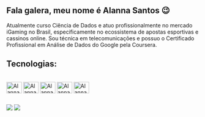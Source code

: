 ## Fala galera, meu nome é Alanna Santos 😉

Atualmente curso Ciência de Dados e atuo profissionalmente no mercado iGaming no Brasil, especificamente no ecossistema de apostas esportivas e cassinos online.
Sou técnica em telecomunicações e possuo o Certificado Profissional em Análise de Dados do Google pela Coursera.
## Tecnologias:
<div style="display: inline_block"><br>
  <img align="center" alt="Alanna-Cloud" height="30" width="40" src="https://cdn.jsdelivr.net/gh/devicons/devicon/icons/googlecloud/googlecloud-original.svg">
  <img align="center" alt="Alanna-Python" height="30" width="40" src="https://cdn.jsdelivr.net/gh/devicons/devicon/icons/python/python-original.svg">
  <img align="center" alt="Alanna-sqlserver" height="30" width="40" src="https://cdn.jsdelivr.net/gh/devicons/devicon/icons/microsoftsqlserver/microsoftsqlserver-plain.svg">
  <img align="center" alt="Alanna-postgre" height="30" width="40" src="https://cdn.jsdelivr.net/gh/devicons/devicon/icons/postgresql/postgresql-original.svg">
  <img align="center" alt="Alanna-mysql" height="30" width="40" src="https://cdn.jsdelivr.net/gh/devicons/devicon/icons/mysql/mysql-original.svg" >
</div>

##

<div> 
 <a href="https://www.linkedin.com/in/alanna-santos-8b6790283" target="_blank"><img src="https://img.shields.io/badge/-LinkedIn-%230077B5?style=for-the-badge&logo=linkedin&logoColor=white" target="_blank"></a> 
<a href = "mailto:alannacom2n@gmail.com"><img src="https://img.shields.io/badge/Gmail-D14836?style=for-the-badge&logo=gmail&logoColor=white" target="_blank"></a>
 
</div>


       
          
          
          
          
